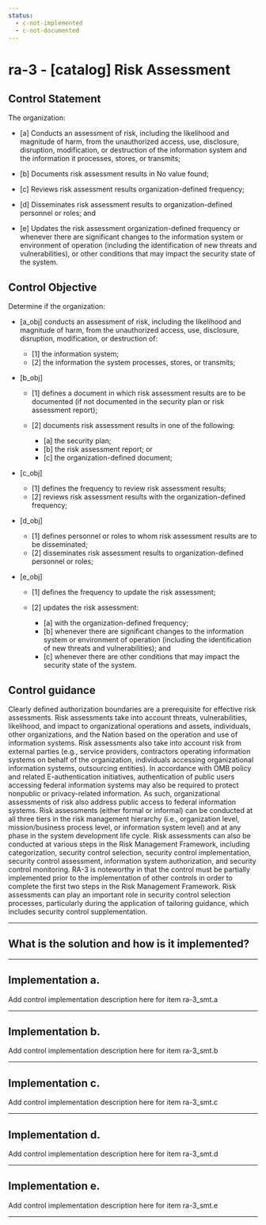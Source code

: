 ```yaml
---
status:
  - c-not-implemented
  - c-not-documented
---
```


# ra-3 - \[catalog\] Risk Assessment

## Control Statement

The organization:

- \[a\] Conducts an assessment of risk, including the likelihood and magnitude of harm, from the unauthorized access, use, disclosure, disruption, modification, or destruction of the information system and the information it processes, stores, or transmits;

- \[b\] Documents risk assessment results in No value found;

- \[c\] Reviews risk assessment results organization-defined frequency;

- \[d\] Disseminates risk assessment results to organization-defined personnel or roles; and

- \[e\] Updates the risk assessment organization-defined frequency or whenever there are significant changes to the information system or environment of operation (including the identification of new threats and vulnerabilities), or other conditions that may impact the security state of the system.

## Control Objective

Determine if the organization:

- \[a_obj\] conducts an assessment of risk, including the likelihood and magnitude of harm, from the unauthorized access, use, disclosure, disruption, modification, or destruction of:

  - \[1\] the information system;
  - \[2\] the information the system processes, stores, or transmits;

- \[b_obj\]

  - \[1\] defines a document in which risk assessment results are to be documented (if not documented in the security plan or risk assessment report);
  - \[2\] documents risk assessment results in one of the following:

    - \[a\] the security plan;
    - \[b\] the risk assessment report; or
    - \[c\] the organization-defined document;

- \[c_obj\]

  - \[1\] defines the frequency to review risk assessment results;
  - \[2\] reviews risk assessment results with the organization-defined frequency;

- \[d_obj\]

  - \[1\] defines personnel or roles to whom risk assessment results are to be disseminated;
  - \[2\] disseminates risk assessment results to organization-defined personnel or roles;

- \[e_obj\]

  - \[1\] defines the frequency to update the risk assessment;
  - \[2\] updates the risk assessment:

    - \[a\] with the organization-defined frequency;
    - \[b\] whenever there are significant changes to the information system or environment of operation (including the identification of new threats and vulnerabilities); and
    - \[c\] whenever there are other conditions that may impact the security state of the system.

## Control guidance

Clearly defined authorization boundaries are a prerequisite for effective risk assessments. Risk assessments take into account threats, vulnerabilities, likelihood, and impact to organizational operations and assets, individuals, other organizations, and the Nation based on the operation and use of information systems. Risk assessments also take into account risk from external parties (e.g., service providers, contractors operating information systems on behalf of the organization, individuals accessing organizational information systems, outsourcing entities). In accordance with OMB policy and related E-authentication initiatives, authentication of public users accessing federal information systems may also be required to protect nonpublic or privacy-related information. As such, organizational assessments of risk also address public access to federal information systems. Risk assessments (either formal or informal) can be conducted at all three tiers in the risk management hierarchy (i.e., organization level, mission/business process level, or information system level) and at any phase in the system development life cycle. Risk assessments can also be conducted at various steps in the Risk Management Framework, including categorization, security control selection, security control implementation, security control assessment, information system authorization, and security control monitoring. RA-3 is noteworthy in that the control must be partially implemented prior to the implementation of other controls in order to complete the first two steps in the Risk Management Framework. Risk assessments can play an important role in security control selection processes, particularly during the application of tailoring guidance, which includes security control supplementation.

______________________________________________________________________

## What is the solution and how is it implemented?

<!-- Please leave this section blank and enter implementation details in the parts below. -->

______________________________________________________________________

## Implementation a.

Add control implementation description here for item ra-3_smt.a

______________________________________________________________________

## Implementation b.

Add control implementation description here for item ra-3_smt.b

______________________________________________________________________

## Implementation c.

Add control implementation description here for item ra-3_smt.c

______________________________________________________________________

## Implementation d.

Add control implementation description here for item ra-3_smt.d

______________________________________________________________________

## Implementation e.

Add control implementation description here for item ra-3_smt.e

______________________________________________________________________
